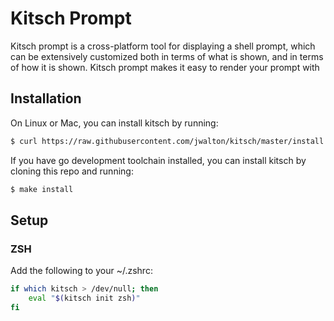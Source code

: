 # Kitsch Prompt

Kitsch prompt is a cross-platform tool for displaying a shell prompt, which can be extensively customized both in terms of what is shown, and in terms of how it is shown.  Kitsch prompt makes it easy to render your prompt with

## Installation

On Linux or Mac, you can install kitsch by running:

```sh
$ curl https://raw.githubusercontent.com/jwalton/kitsch/master/install.sh | sh
```

If you have go development toolchain installed, you can install kitsch by cloning this repo and running:

```sh
$ make install
```

## Setup

### ZSH

Add the following to your ~/.zshrc:

```sh
if which kitsch > /dev/null; then
    eval "$(kitsch init zsh)"
fi
```

